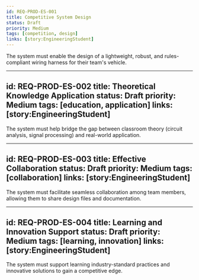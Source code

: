 ```yaml
---
id: REQ-PROD-ES-001
title: Competitive System Design
status: Draft
priority: Medium
tags: [competition, design]
links: [story:EngineeringStudent]
---
```


The system must enable the design of a lightweight, robust, and rules-compliant wiring harness for their team's vehicle.

---
id: REQ-PROD-ES-002
title: Theoretical Knowledge Application
status: Draft
priority: Medium
tags: [education, application]
links: [story:EngineeringStudent]
---

The system must help bridge the gap between classroom theory (circuit analysis, signal processing) and real-world application.

---
id: REQ-PROD-ES-003
title: Effective Collaboration
status: Draft
priority: Medium
tags: [collaboration]
links: [story:EngineeringStudent]
---

The system must facilitate seamless collaboration among team members, allowing them to share design files and documentation.

---
id: REQ-PROD-ES-004
title: Learning and Innovation Support
status: Draft
priority: Medium
tags: [learning, innovation]
links: [story:EngineeringStudent]
---

The system must support learning industry-standard practices and innovative solutions to gain a competitive edge.
